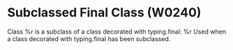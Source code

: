 # Subclassed Final Class (W0240)

Class %r is a subclass of a class decorated with typing.final: %r Used
when a class decorated with typing.final has been subclassed.
